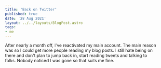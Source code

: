 ```yaml
---
title: 'Back on Twitter'
published: true
date: '28 Aug 2021'
layout: ../../layouts/BlogPost.astro
tags:
- me
---
```


After nearly a month off, I've reactivated my main account. The main reason was so I could get more people reading my blog posts. I still hate being on there and don't plan to jump back in, start reading tweets and talking to folks. Nobody noticed I was gone so that suits me fine.